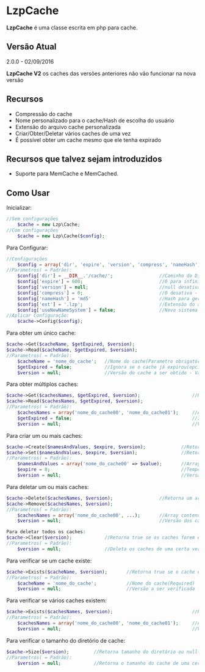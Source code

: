 # LzpCache
**LzpCache** é uma classe escrita em php para cache.

## Versão Atual
2.0.0 - 02/09/2016

**LzpCache V2** os caches das versões anteriores não vão funcionar na nova versão

## Recursos
- Compressão do cache
- Nome personalizado para o cache/Hash de escolha do usuário
- Extensão do arquivo cache personalizada
- Criar/Obter/Deletar vários caches de uma vez
- É possível obter um cache mesmo que ele tenha expirado


## Recursos que talvez sejam introduzidos
- Suporte para MemCache e MemCached.


##  Como Usar
Inicializar:
```php
//Sem configurações
	$cache = new Lzp\Cache;
//Com configurações
	$cache = new Lzp\Cache($config);
```

Para Configurar:
```php
//Configurações
	$config = array('dir', 'expire', 'version', 'compress', 'nameHash', 'ext', 'useNewNameSystem');
//Parametros( = Padrão):
	$config['dir'] = __DIR__.'/cache/'; 				//Caminho do Diretório onde o cache será armazenado
	$config['expire'] = 600; 							//0 para infinito - Valor Aceito int(opcional)
	$config['version'] = null; 							//null desativa - Valores Aceitos float, string e int(opcional)
	$config['compress'] = 0;							//0 desativa - Valor Aceito int de 0 a 9(opcional)
	$config['nameHash'] = 'md5'							//Hash para gerar o nome do cache(opcional)
	$config['ext'] = '.lzp'; 							//Extensão do arquivo de cache(opcional)
	$config['useNewNameSystem'] = false; 				//Novo sistema de nome dos arquivos, nomes melhores e limitados a 30 caracteres
//Aplicar Configuração:
	$cache->Config($config);
```

Para obter um único cache:
```php
$cache->Get($cacheName, $getExpired, $version);
$cache->Read($cacheName, $getExpired, $version);
//Parametros( = Padrão):
	$cacheName = 'nome_do_cache'; 	//Nome do cache(Parametro obrigatório)
	$getExpired = false;			//Ignora se o cache já expirou(opcional)
	$version = null;				//Versão do cache a ser obtido - Valores Aceitos float, string e int(opcional)
```

Para obter múltiplos caches:
```php
$cache->Get($cachesNames, $getExpired, $version);					//Retorna um array($nomeDoCache=>$valor)
$cache->Read($cachesNames, $getExpired, $version);
//Parametros( = Padrão):
	$cachesNames = array('nome_do_cache00', 'nome_do_cache01');		//Array contendo o Nome de cada cache(Parametro obrigatório)
	$getExpired = false;											//Ignora se o cache já expirou(opcional)
	$version = null;												//Versão do cache a ser obtido - Valores Aceitos float, string e int(opcional)
```

Para criar um ou mais caches:
```php
$cache->Create($namesAndValues, $expire, $version); 			//Retorna true em caso de sucesso
$cache->Set($namesAndValues, $expire, $version); 				//Retorna true em caso de sucesso
//Parametros( = Padrão):
	$namesAndValues = array('nome_do_cache00' => $value); 		//Array contendo os Nomes e os valores dos caches a serem criados(Parametro obrigatório)
	$expire = 0;												//Tempo do cache / 0 para infinito - Valor Aceito int(opcional)
	$version = null;											//Versão do cache a ser criado - Valores Aceitos(float, string, int) - (opcional)
```

Para deletar um ou mais caches:
```php
$cache->Delete($cachesNames, $version); 				//Retorna um array($nomecache=>$foiDeletado), $foiDeletado = true(sucesso), false(falha) ou null(cache não existe)
$cache->Remove($cachesNames, $version);
//Parametros( = Padrão):
	$cachesNames = array('nome_do_cache00', ...); 		//Array contendo o Nome de cada cache(Required)
	$version = null; 									//Versão dos caches a serem deletados - Valores Aceitos float, string e int(Opcional)
```

```php
Para deletar todos os caches:
$cache->Clear($version); 			//Retorna true se os caches forem excluídos
//Parametros( = Padrão):
	$version = null; 				//Deleta os caches de uma certa versão - Valores Aceitos float, string e int(Parametro opicional)
```

Para verificar se um cache existe:
```php
$cache->Exists($cacheName, $version);		//Retorna true se o cache existe
//Parametros( = Padrão):
	$cacheName = 'nome_do_cache'; 			//Nome do cache(Required)
	$version = null; 						//Versão a ser verificada - Valores Aceitos float, string e int(Opcional)
```

Para verificar se vários caches existem:
```php
$cache->Exists($cachesNames, $version);								//Retorna um array($nomecache=>$exists)
//Parametros( = Padrão):
	$cachesNames = array('nome_do_cache00', 'nome_do_cache01'); 	//Array contendo o Nome de cada cache(Required)
	$version = null; 												//Versão a ser verificada - Valores Aceitos float, string e int(Opcional)
```

Para verificar o tamanho do diretório de cache:
```php
$cache->Size($version);			//Retorna tamanho do diretório ou null(diretório vazio)
//Parametros( = Padrão):
	$version = null; 			//Retorna o tamanho do cache de uma certa versão - Valores Aceitos float, string e int(Opcional)
```